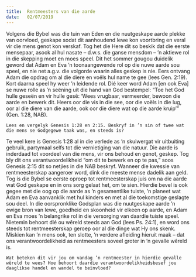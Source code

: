 ```yaml
---
title:  Rentmeesters van die aarde
date:   02/07/2019
---
```


Volgens die Bybel was die tuin van Eden en die nuutgeskape aarde plekke van oorvloed, geskape sodat dit aanhoudend lewe kon voortbring en veral vir die mens genot kon verskaf. Tog het die Here dit so beskik dat die eerste mensepaar, asook al hul nasate – d.w.s. die ganse mensdom – ’n aktiewe rol in die skepping moet en moes speel. Dit het sommer gougou duidelik geword dat Adam en Eva ’n toonaangewende rol op die nuwe aarde sou speel, en nie net a.g.v. die volgorde waarin alles geskep is nie. Eers ontvang Adam die opdrag om al die diere en voëls hul name te gee (lees Gen. 2:19). Kort daarna speel hy weer ’n leidende rol. Dié keer word Adam [en ook Eva] se nuwe rolle as ’n seëning uit die hand van God bestempel: “Toe het God hulle geseën en vir hulle gesê: ‘Wees vrugbaar, vermeerder, bewoon die aarde en bewerk dit. Heers oor die vis in die see, oor die voëls in die lug, oor al die diere van die aarde, ook oor die diere wat op die aarde kruip’” (Gen. 1:28, NAB). 

`Lees en vergelyk Genesis 1:28 en 2:15. Beskryf in ’n sin of twee wat die mens se Godgegewe taak was, en steeds is?` 

Te veel kere is Genesis 1:28 al in die verlede as ’n skuiwergat vir uitbuiting gebruik, partymaal selfs tot die vernietiging van die natuur. Die aarde is inderdaad tot voordeel van die mens, vir ons behoud en genot, geskep. Tog bly dit ons verantwoordelikheid “om dit te bewerk en op te pas,” soos Genesis 2:15 dit so netjies in die NAB beskryf.  Wanneer die kwessie van rentmeesterskap aangeroer word, dink die meeste mense dadelik aan geld. Tog is die Bybel se eerste oproep tot rentmeesterskap juis om na die aarde wat God geskape en in ons sorg gelaat het, om te sien. Hierdie bevel is ook gegee met die oog op die aarde as ’n gesamentlike tuiste, ’n planeet wat Adam en Eva aanvanklik met hul kinders en met al die toekomstige geslagte sou deel. In die oorspronklike Godsplan was die nuutgeskape aarde ’n ewige bron van lewe, goedheid en skoonheid vir elkeen op aarde, en Adam en Eva moes ’n belangrike rol in die versorging van daardie tuiste speel. Nietemin behoort dié ou wêreld steeds aan God (lees Ps. 24:1), en word ons steeds tot rentmeesterskap geroep oor al die dinge wat Hy ons skenk. Miskien kan ’n mens ook, ten slotte, ’n verdere afleiding hieruit maak – dat ons verantwoordelikheid as rentmeesters soveel groter in ’n gevalle wêreld is. 

`Wat beteken dit vir jou om vandag ’n rentmeester in hierdie gevalle wêreld te wees? Hoe behoort daardie verantwoordelikheidsbesef jou daaglikse handel en wandel te beïnvloed?`